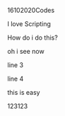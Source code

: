 16102020Codes

I love Scripting

How do i do this?

oh i see now

line 3

line 4

this is easy

123123